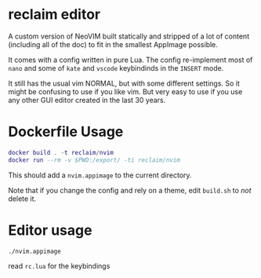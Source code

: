# reclaim editor

A custom version of NeoVIM built statically and stripped of a lot
of content (including all of the doc) to fit in the smallest AppImage
possible.

It comes with a config written in pure Lua. The config re-implement most
of `nano` and some of `kate` and `vscode` keybindinds in the `INSERT` mode.

It still has the usual vim NORMAL, but with some different settings. So it
might be confusing to use if you like vim. But very easy to use if you use
any other GUI editor created in the last 30 years.

# Dockerfile Usage

```lua
docker build . -t reclaim/nvim
docker run --rm -v $PWD:/export/ -ti reclaim/nvim
```

This should add a `nvim.appimage` to the current directory.

Note that if you change the config and rely on a theme, edit
`build.sh` to *not* delete it.

# Editor usage

```
./nvim.appimage
```

read `rc.lua` for the keybindings
